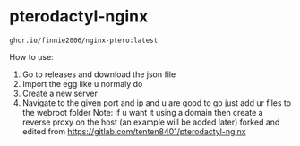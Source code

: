 # pterodactyl-nginx


```
ghcr.io/finnie2006/nginx-ptero:latest
```

How to use:
1. Go to releases and download the json file
2. Import the egg like u normaly do
3. Create a new server
4. Navigate to the given port and ip and u are good to go just add ur files to the webroot folder
Note: if u want it using a domain then create a reverse proxy on the host (an example will be added later)
forked and edited from https://gitlab.com/tenten8401/pterodactyl-nginx
